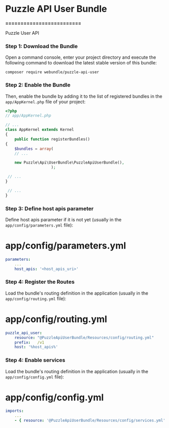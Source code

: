 # Puzzle API User Bundle
**=========================**

Puzzle User API

### Step 1: Download the Bundle

Open a command console, enter your project directory and execute the following command to download the latest stable version of this bundle:

`composer require webundle/puzzle-api-user`

### Step 2: Enable the Bundle

Then, enable the bundle by adding it to the list of registered bundles in the `app/AppKernel.php` file of your project:

```php
<?php
// app/AppKernel.php

// ...
class AppKernel extends Kernel
{
    public function registerBundles()
{
    $bundles = array(
    // ...

    new Puzzle\Api\UserBundle\PuzzleApiUserBundle(),
                    );

 // ...
}

 // ...
}
```

### Step 3: Define host apis parameter

Define host apis parameter if it is not yet (usually in the `app/config/parameters.yml` file):

# app/config/parameters.yml
```yaml
parameters:
	...
   	host_apis: '<host_apis_uri>'
```

### Step 4: Register the Routes

Load the bundle's routing definition in the application (usually in the `app/config/routing.yml` file):

# app/config/routing.yml
```yaml
puzzle_api_user:
    resource: "@PuzzleApiUserBundle/Resources/config/routing.yml"
    prefix:   /v1
    host: '%host_apis%'
```

### Step 4: Enable services

Load the bundle's routing definition in the application (usually in the `app/config/config.yml` file):

# app/config/config.yml
```yaml
imports:
    ...
    - { resource: '@PuzzleApiUserBundle/Resources/config/services.yml' }
```

